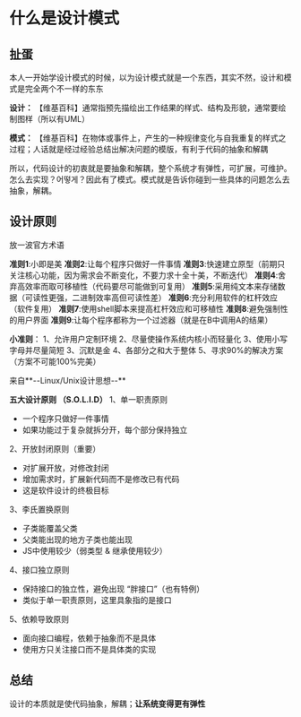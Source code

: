 # 什么是设计模式

## 扯蛋
本人一开始学设计模式的时候，以为设计模式就是一个东西，其实不然，设计和模式是完全两个不一样的东东

**设计：** 【维基百科】通常指预先描绘出工作结果的样式、结构及形貌，通常要绘制图样（所以有UML）

**模式：** 【维基百科】在物体或事件上，产生的一种规律变化与自我重复的样式之过程；人话就是经过经验总结出解决问题的模版，有利于代码的抽象和解耦
  
  所以，代码设计的初衷就是要抽象和解耦，整个系统才有弹性，可扩展，可维护。怎么去实现？어떻게？因此有了模式。模式就是告诉你碰到一些具体的问题怎么去抽象，解耦。

## 设计原则
放一波官方术语

**准则1**:小即是美
**准则2**:让每个程序只做好一件事情
**准则3**:快速建立原型（前期只关注核心功能，因为需求会不断变化，不要力求十全十美，不断迭代）
**准则4**:舍弃高效率而取可移植性（代码要尽可能做到可复用）
**准则5**:采用纯文本来存储数据（可读性更强，二进制效率高但可读性差）
**准则6**:充分利用软件的杠杆效应（软件复用）
**准则7**:使用shell脚本来提高杠杆效应和可移植性
**准则8**:避免强制性的用户界面
**准则9**:让每个程序都称为一个过滤器（就是在B中调用A的结果）

**小准则**：
1、允许用户定制环境
2、尽量使操作系统内核小而轻量化
3、使用小写字母并尽量简短
3、沉默是金
4、各部分之和大于整体
5、寻求90%的解决方案（方案不可能100%完美）

来自**--Linux/Unix设计思想--**

**五大设计原则 （S.O.L.I.D）**
1、单一职责原则
  * 一个程序只做好一件事情
  * 如果功能过于复杂就拆分开，每个部分保持独立

2、开放封闭原则（重要）
  * 对扩展开放，对修改封闭
  * 增加需求时，扩展新代码而不是修改已有代码
  * 这是软件设计的终极目标
    
3、李氏置换原则
  * 子类能覆盖父类
  * 父类能出现的地方子类也能出现
  * JS中使用较少（弱类型 & 继承使用较少）
    
4、接口独立原则
  * 保持接口的独立性，避免出现 “胖接口”（也有特例）
  * 类似于单一职责原则，这里具象指的是接口
  
5、依赖导致原则
  * 面向接口编程，依赖于抽象而不是具体
  * 使用方只关注接口而不是具体类的实现 

## 总结
设计的本质就是使代码抽象，解耦；**让系统变得更有弹性**

